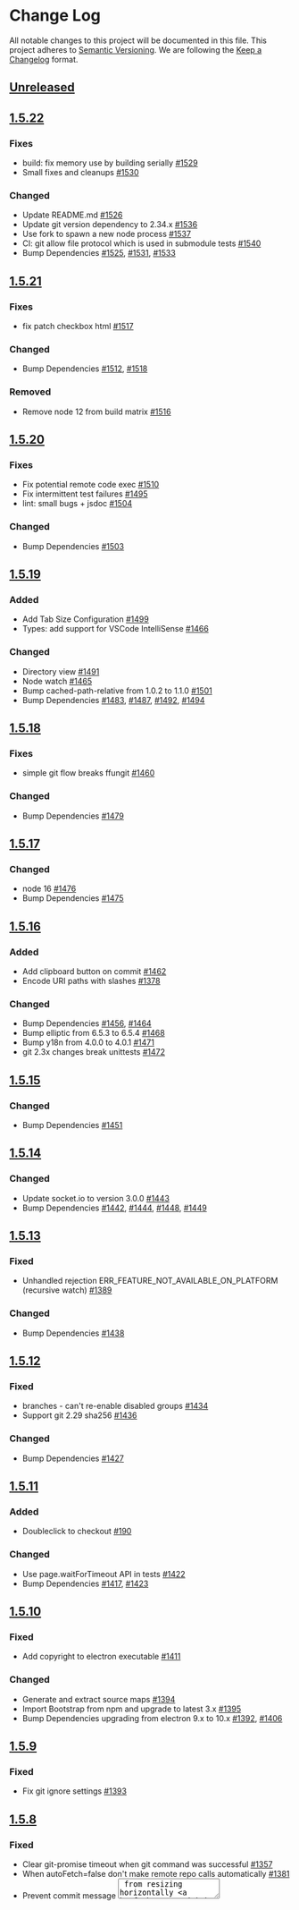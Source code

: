 # Change Log
All notable changes to this project will be documented in this file.
This project adheres to [Semantic Versioning](https://semver.org/).
We are following the [Keep a Changelog](https://keepachangelog.com/) format.

## [Unreleased](https://github.com/FredrikNoren/ffungit/compare/v1.5.22...master)

## [1.5.22](https://github.com/FredrikNoren/ffungit/compare/v1.5.21...v1.5.22)

### Fixes
- build: fix memory use by building serially [#1529](https://github.com/FredrikNoren/ffungit/pull/1529)
- Small fixes and cleanups [#1530](https://github.com/FredrikNoren/ffungit/pull/1530)

### Changed
- Update README.md [#1526](https://github.com/FredrikNoren/ffungit/pull/1526)
- Update git version dependency to 2.34.x [#1536](https://github.com/FredrikNoren/ffungit/pull/1536)
- Use fork to spawn a new node process [#1537](https://github.com/FredrikNoren/ffungit/pull/1537)
- CI: git allow file protocol which is used in submodule tests [#1540](https://github.com/FredrikNoren/ffungit/pull/1540)
- Bump Dependencies [#1525](https://github.com/FredrikNoren/ffungit/pull/1525), [#1531](https://github.com/FredrikNoren/ffungit/pull/1531), [#1533](https://github.com/FredrikNoren/ffungit/pull/1533)

## [1.5.21](https://github.com/FredrikNoren/ffungit/compare/v1.5.20...v1.5.21)

### Fixes
- fix patch checkbox html [#1517](https://github.com/FredrikNoren/ffungit/pull/1517)

### Changed
- Bump Dependencies [#1512](https://github.com/FredrikNoren/ffungit/pull/1512), [#1518](https://github.com/FredrikNoren/ffungit/pull/1518)

### Removed
- Remove node 12 from build matrix [#1516](https://github.com/FredrikNoren/ffungit/pull/1516)

## [1.5.20](https://github.com/FredrikNoren/ffungit/compare/v1.5.19...v1.5.20)

### Fixes
- Fix potential remote code exec [#1510](https://github.com/FredrikNoren/ffungit/pull/1510)
- Fix intermittent test failures [#1495](https://github.com/FredrikNoren/ffungit/issues/1495)
- lint: small bugs + jsdoc [#1504](https://github.com/FredrikNoren/ffungit/pull/1504)

### Changed
- Bump Dependencies [#1503](https://github.com/FredrikNoren/ffungit/pull/1503)

## [1.5.19](https://github.com/FredrikNoren/ffungit/compare/v1.5.18...v1.5.19)

### Added
- Add Tab Size Configuration [#1499](https://github.com/FredrikNoren/ffungit/pull/1499)
- Types: add support for VSCode IntelliSense [#1466](https://github.com/FredrikNoren/ffungit/pull/1466)

### Changed
- Directory view [#1491](https://github.com/FredrikNoren/ffungit/pull/1491)
- Node watch [#1465](https://github.com/FredrikNoren/ffungit/pull/1465)
- Bump cached-path-relative from 1.0.2 to 1.1.0 [#1501](https://github.com/FredrikNoren/ffungit/pull/1501)
- Bump Dependencies [#1483](https://github.com/FredrikNoren/ffungit/pull/1483), [#1487](https://github.com/FredrikNoren/ffungit/pull/1487), [#1492](https://github.com/FredrikNoren/ffungit/pull/1492), [#1494](https://github.com/FredrikNoren/ffungit/pull/1494)

## [1.5.18](https://github.com/FredrikNoren/ffungit/compare/v1.5.17...v1.5.18)

### Fixes
- simple git flow breaks ffungit [#1460](https://github.com/FredrikNoren/ffungit/issues/1460)

### Changed
- Bump Dependencies [#1479](https://github.com/FredrikNoren/ffungit/pull/1479)

## [1.5.17](https://github.com/FredrikNoren/ffungit/compare/v1.5.16...v1.5.17)

### Changed
- node 16 [#1476](https://github.com/FredrikNoren/ffungit/pull/1476)
- Bump Dependencies [#1475](https://github.com/FredrikNoren/ffungit/pull/1475)

## [1.5.16](https://github.com/FredrikNoren/ffungit/compare/v1.5.15...v1.5.16)

### Added
- Add clipboard button on commit [#1462](https://github.com/FredrikNoren/ffungit/pull/1462)
- Encode URI paths with slashes [#1378](https://github.com/FredrikNoren/ffungit/pull/1378)

### Changed
- Bump Dependencies [#1456](https://github.com/FredrikNoren/ffungit/pull/1456), [#1464](https://github.com/FredrikNoren/ffungit/pull/1464)
- Bump elliptic from 6.5.3 to 6.5.4 [#1468](https://github.com/FredrikNoren/ffungit/pull/1468)
- Bump y18n from 4.0.0 to 4.0.1 [#1471](https://github.com/FredrikNoren/ffungit/pull/1471)
- git 2.3x changes break unittests [#1472](https://github.com/FredrikNoren/ffungit/issues/1472)

## [1.5.15](https://github.com/FredrikNoren/ffungit/compare/v1.5.14...v1.5.15)

### Changed
- Bump Dependencies [#1451](https://github.com/FredrikNoren/ffungit/pull/1451)

## [1.5.14](https://github.com/FredrikNoren/ffungit/compare/v1.5.13...v1.5.14)

### Changed
- Update socket.io to version 3.0.0 [#1443](https://github.com/FredrikNoren/ffungit/pull/1443)
- Bump Dependencies [#1442](https://github.com/FredrikNoren/ffungit/pull/1442), [#1444](https://github.com/FredrikNoren/ffungit/pull/1444), [#1448](https://github.com/FredrikNoren/ffungit/pull/1448), [#1449](https://github.com/FredrikNoren/ffungit/pull/1449)

## [1.5.13](https://github.com/FredrikNoren/ffungit/compare/v1.5.12...v1.5.13)

### Fixed
- Unhandled rejection ERR_FEATURE_NOT_AVAILABLE_ON_PLATFORM (recursive watch) [#1389](https://github.com/FredrikNoren/ffungit/issues/1389)

### Changed
- Bump Dependencies [#1438](https://github.com/FredrikNoren/ffungit/pull/1438)

## [1.5.12](https://github.com/FredrikNoren/ffungit/compare/v1.5.11...v1.5.12)

### Fixed
- branches - can't re-enable disabled groups [#1434](https://github.com/FredrikNoren/ffungit/issues/1434)
- Support git 2.29 sha256 [#1436](https://github.com/FredrikNoren/ffungit/pull/1436)

### Changed
- Bump Dependencies [#1427](https://github.com/FredrikNoren/ffungit/pull/1427)

## [1.5.11](https://github.com/FredrikNoren/ffungit/compare/v1.5.10...v1.5.11)

### Added
- Doubleclick to checkout [#190](https://github.com/FredrikNoren/ffungit/issues/190)

### Changed
- Use page.waitForTimeout API in tests [#1422](https://github.com/FredrikNoren/ffungit/pull/1422)
- Bump Dependencies [#1417](https://github.com/FredrikNoren/ffungit/pull/1417), [#1423](https://github.com/FredrikNoren/ffungit/pull/1423)

## [1.5.10](https://github.com/FredrikNoren/ffungit/compare/v1.5.9...v1.5.10)

### Fixed
- Add copyright to electron executable [#1411](https://github.com/FredrikNoren/ffungit/issues/1411)

### Changed
- Generate and extract source maps [#1394](https://github.com/FredrikNoren/ffungit/pull/1394)
- Import Bootstrap from npm and upgrade to latest 3.x [#1395](https://github.com/FredrikNoren/ffungit/pull/1395)
- Bump Dependencies upgrading from electron 9.x to 10.x [#1392](https://github.com/FredrikNoren/ffungit/pull/1392), [#1406](https://github.com/FredrikNoren/ffungit/pull/1406)

## [1.5.9](https://github.com/FredrikNoren/ffungit/compare/v1.5.8...v1.5.9)

### Fixed
- Fix git ignore settings [#1393](https://github.com/FredrikNoren/ffungit/pull/1393)

## [1.5.8](https://github.com/FredrikNoren/ffungit/compare/v1.5.7...v1.5.8)

### Fixed
- Clear git-promise timeout when git command was successful [#1357](https://github.com/FredrikNoren/ffungit/pull/1357)
- When autoFetch=false don't make remote repo calls automatically [#1381](https://github.com/FredrikNoren/ffungit/pull/1381)
- Prevent commit message <textarea> from resizing horizontally [#1390](https://github.com/FredrikNoren/ffungit/pull/1390)
- Diff out is not properly escaping [#1387](https://github.com/FredrikNoren/ffungit/issues/1387)

### Changed
- Migrate clicktests from nightmare to puppeteer [#1336](https://github.com/FredrikNoren/ffungit/pull/1336)
- Prettify code with prettier [#1316](https://github.com/FredrikNoren/ffungit/pull/1316)
- Switch from JSHint to ESLint [#1360](https://github.com/FredrikNoren/ffungit/pull/1360)
- Bump Dependencies [#1355](https://github.com/FredrikNoren/ffungit/pull/1355), [#1385](https://github.com/FredrikNoren/ffungit/pull/1385)

### Removed
- Remove bluebird dependency [#1350](https://github.com/FredrikNoren/ffungit/pull/1350)
- Remove grunt [#895](https://github.com/FredrikNoren/ffungit/issues/895)

## [1.5.7](https://github.com/FredrikNoren/ffungit/compare/v1.5.6...v1.5.7)

### Fixed
- Init tooltips from the app start [#1343](https://github.com/FredrikNoren/ffungit/pull/1343)
- Fixing some accessibility issues [#1318](https://github.com/FredrikNoren/ffungit/pull/1318)
- Flatten total-lines-changed object [#1330](https://github.com/FredrikNoren/ffungit/pull/1330)
- Set electron window icon explicitly so it works during debug and on linux [#1347](https://github.com/FredrikNoren/ffungit/pull/1347)

### Changed
- Only display ref search button when there are hidden refs [#1311](https://github.com/FredrikNoren/ffungit/pull/1311), [#1325](https://github.com/FredrikNoren/ffungit/pull/1325)
- Cleanup CSS styles [#1339](https://github.com/FredrikNoren/ffungit/pull/1339), [#1328](https://github.com/FredrikNoren/ffungit/pull/1328), [#1331](https://github.com/FredrikNoren/ffungit/pull/1331), [#1332](https://github.com/FredrikNoren/ffungit/pull/1332), [#1322](https://github.com/FredrikNoren/ffungit/pull/1322)
- Style autocompletes like dropdowns [#1327](https://github.com/FredrikNoren/ffungit/pull/1327)
- Optimizes ref-search autocomplete initialization [#1326](https://github.com/FredrikNoren/ffungit/pull/1326)
- Reduce jQuery UI imports and use Bootstrap tooltips [#1340](https://github.com/FredrikNoren/ffungit/pull/1340)
- Image cleanup [#1345](https://github.com/FredrikNoren/ffungit/pull/1345)
- Bump Dependencies [#1309](https://github.com/FredrikNoren/ffungit/pull/1309)

### Removed
- Remove unused color dependency [#1341](https://github.com/FredrikNoren/ffungit/pull/1341)
- Remove image embed [#1346](https://github.com/FredrikNoren/ffungit/pull/1346)
- Remove unused tracker.js [#1344](https://github.com/FredrikNoren/ffungit/pull/1344)

## [1.5.6](https://github.com/FredrikNoren/ffungit/compare/v1.5.5...v1.5.6)

### Fixed
- Continue rebase fails with git 2.26 [#1301](https://github.com/FredrikNoren/ffungit/issues/1301)
- Dependency updates [#1304](https://github.com/FredrikNoren/ffungit/pull/1304), [#1300](https://github.com/FredrikNoren/ffungit/pull/1300), [#1297](https://github.com/FredrikNoren/ffungit/pull/1297), [#1295](https://github.com/FredrikNoren/ffungit/pull/1295)
- ignore nmclicktests and ci files in npm package [#1306](https://github.com/FredrikNoren/ffungit/pull/1306)

### Added
- GitHub Action CI [#1298](https://github.com/FredrikNoren/ffungit/pull/1298)
- GitHub Action dependency bump [#1296](https://github.com/FredrikNoren/ffungit/pull/1296)

## [1.5.5](https://github.com/FredrikNoren/ffungit/compare/v1.5.4...v1.5.5)

### Fixed
- Bump dependencies [#1283](https://github.com/FredrikNoren/ffungit/pull/1283)
- Running npm scripts on macOS [#1287](https://github.com/FredrikNoren/ffungit/pull/1287)
- Reduce CPU and Memory consumption in textdiff. Addresses part of [#1091](https://github.com/FredrikNoren/ffungit/issues/1091)
- Better focus handling when creating branches and tags [#1288](https://github.com/FredrikNoren/ffungit/pull/1288)
- Don't show error page when reloading the page [#1289](https://github.com/FredrikNoren/ffungit/issues/1289)
- Periodically update author date of commits again [#1286](https://github.com/FredrikNoren/ffungit/pull/1286)

## [1.5.4](https://github.com/FredrikNoren/ffungit/compare/v1.5.3...v1.5.4)

### Fixed
- forcedLaunchPath of null fails to work [#1281](https://github.com/FredrikNoren/ffungit/issues/1281)

### Changed
- Update diff2html to version 3 [#1273](https://github.com/FredrikNoren/ffungit/pull/1273)

### Removed
- Remove dependency on npm [#1269](https://github.com/FredrikNoren/ffungit/pull/1269)

## [1.5.3](https://github.com/FredrikNoren/ffungit/compare/v1.5.2...v1.5.3)

### Fixed
- Git log for merge / empty commits does not work correctly [#1270](https://github.com/FredrikNoren/ffungit/issues/1270)

## [1.5.2](https://github.com/FredrikNoren/ffungit/compare/v1.5.1...v1.5.2)

### Fixed
- Diff does not work for first commit [#1124](https://github.com/FredrikNoren/ffungit/issues/1124)
- `--no-launchBrowser` is ignored when ffungit already running [#1259](https://github.com/FredrikNoren/ffungit/issues/1259)
- Bare repositories don't work with git 2.25 [#1265](https://github.com/FredrikNoren/ffungit/issues/1265)
- ffungit crashes if current directory is deleted [#1266](https://github.com/FredrikNoren/ffungit/issues/1266)
- Make clicktests more reliable [#1263](https://github.com/FredrikNoren/ffungit/pull/1263)
- Rename + changes only show rename [#1175](https://github.com/FredrikNoren/ffungit/issues/1175)

### Removed
- Remove Node 8 from build matrix [#1256](https://github.com/FredrikNoren/ffungit/pull/1256)

## [1.5.1](https://github.com/FredrikNoren/ffungit/compare/v1.5.0...v1.5.1)

### Fixed
- Fix copy and paste in electron on macOS [#1251](https://github.com/FredrikNoren/ffungit/issues/1251)

## [1.5.0](https://github.com/FredrikNoren/ffungit/compare/v1.4.48...v1.5.0)

### Added
- Include file diff in merge commits [#1242](https://github.com/FredrikNoren/ffungit/pull/1242)
- Hide diff buttons on hover [#1225](https://github.com/FredrikNoren/ffungit/pull/1225)
- Publish electron build [#1241](https://github.com/FredrikNoren/ffungit/pull/1241)

### Fixed
- Updated Octicons [#1224](https://github.com/FredrikNoren/ffungit/pull/1224), [#1245](https://github.com/FredrikNoren/ffungit/pull/1245), [#1246](https://github.com/FredrikNoren/ffungit/pull/1246)
- Fix stash tooltips [#1227](https://github.com/FredrikNoren/ffungit/pull/1227)
- Improve git-init experience [#1228](https://github.com/FredrikNoren/ffungit/pull/1228)
- Fix inconsistent diff options [#1229](https://github.com/FredrikNoren/ffungit/issues/1229)
- Fix clearing .gitignore [#1236](https://github.com/FredrikNoren/ffungit/pull/1236)
- Fix electron package [#1240](https://github.com/FredrikNoren/ffungit/pull/1240), [#1248](https://github.com/FredrikNoren/ffungit/pull/1248)
- Minor fixes to remove warnings [#1235](https://github.com/FredrikNoren/ffungit/pull/1235), [#1237](https://github.com/FredrikNoren/ffungit/pull/1237), [#1238](https://github.com/FredrikNoren/ffungit/pull/1238), [#1239](https://github.com/FredrikNoren/ffungit/pull/1239)

## [1.4.48](https://github.com/FredrikNoren/ffungit/compare/v1.4.47...v1.4.48)

### Fixed
- fix the width value of the header logo [#1221](https://github.com/FredrikNoren/ffungit/pull/1221)

## [1.4.47](https://github.com/FredrikNoren/ffungit/compare/v1.4.46...v1.4.47)

### Fixed
- make diff2html line numbers and +/- prefixes unselectable [#1214](https://github.com/FredrikNoren/ffungit/issues/1214), [#1215](https://github.com/FredrikNoren/ffungit/pull/1215)

## [1.4.46](https://github.com/FredrikNoren/ffungit/compare/v1.4.45...v1.4.46)

### Fixed
- force git out put to be in English within ffungit [#1208](https://github.com/FredrikNoren/ffungit/pull/1208)

## [1.4.45](https://github.com/FredrikNoren/ffungit/compare/v1.4.44...v1.4.45)

### Fixed
- Improve styling of .gitignore edit dialog [#1205](https://github.com/FredrikNoren/ffungit/pull/1205)

## [1.4.44](https://github.com/FredrikNoren/ffungit/compare/v1.4.43...v1.4.44)

### Added
- add config to disable numstat in staged diff to better performance [#1193](https://github.com/FredrikNoren/ffungit/issues/1193)

## [1.4.43](https://github.com/FredrikNoren/ffungit/compare/v1.4.42...v1.4.43)

### Fixed
- fix gitignore manual edit not being saved [#644](https://github.com/FredrikNoren/ffungit/issues/644)
- fix issue with detached git processes on some OS and timeout not being enforced.
- simplify `maxSearchIteration` enforcement for git.log()
- change `alwaysLoadActiveBranch` boolean config to `maxActiveBranchSearchIteration` numeric config
- bumped node engine requirement to [10.14 Dubnium](https://github.com/nodejs/node/blob/master/doc/changelogs/CHANGELOG_V10.md#10.14.2)

## [1.4.42](https://github.com/FredrikNoren/ffungit/compare/v1.4.41...v1.4.42)

### Fixed
- Add "Ignore white space" config [#1185](https://github.com/FredrikNoren/ffungit/pull/1185)

## [1.4.41](https://github.com/FredrikNoren/ffungit/compare/v1.4.40...v1.4.41)

### Removed
- Remove Google Analytics [#1182](https://github.com/FredrikNoren/ffungit/pull/1182)

## [1.4.40](https://github.com/FredrikNoren/ffungit/compare/v1.4.39...v1.4.40)

### Removed
- Remove Keen.io [#1180](https://github.com/FredrikNoren/ffungit/pull/1180)

## [1.4.39](https://github.com/FredrikNoren/ffungit/compare/v1.4.38...v1.4.39)

### Fixed
- Add git bin path config. [#1151](https://github.com/FredrikNoren/ffungit/issues/1151)

## [1.4.38](https://github.com/FredrikNoren/ffungit/compare/v1.4.37...v1.4.38)

### Fixed
- Fix: Highlight current branch in submodules

## [1.4.37](https://github.com/FredrikNoren/ffungit/compare/v1.4.36...v1.4.37)

### Fixed
- Sort modules by names

## [1.4.36](https://github.com/FredrikNoren/ffungit/compare/v1.4.35...v1.4.36)

### Fixed
- fix changing remotes in remotes dropdown [#1158](https://github.com/FredrikNoren/ffungit/pull/1158)

## [1.4.35](https://github.com/FredrikNoren/ffungit/compare/v1.4.34...v1.4.35)

### Fixed
- allow disabling of nprogress bar [#1143](https://github.com/FredrikNoren/ffungit/issues/1143)
- set `ffungitVersionCheckOverride` as boolean in config [#1102](https://github.com/FredrikNoren/ffungit/issues/1102)

## [1.4.34](https://github.com/FredrikNoren/ffungit/compare/v1.4.33...v1.4.34)

### Fixed
- fix issues when remote tags doesn't show [#1139](https://github.com/FredrikNoren/ffungit/issues/1139)

## [1.4.33](https://github.com/FredrikNoren/ffungit/compare/v1.4.32...v1.4.33)

### Fixed
- Bump getmac version [#1130](https://github.com/FredrikNoren/ffungit/issues/1130)
- Add config to disable animation [#1136](https://github.com/FredrikNoren/ffungit/issues/1136)
- dependency bumps
- Remove node6. Add node8 and node9 explicitly.

## [1.4.32](https://github.com/FredrikNoren/ffungit/compare/v1.4.31...v1.4.32)

### Fixed
- Handle crashes with better logs
- Wrap localStorage to support environments without access to it

## [1.4.31](https://github.com/FredrikNoren/ffungit/compare/v1.4.30...v1.4.31)

### Fixed
- Add error logging for npm publish

## [1.4.30](https://github.com/FredrikNoren/ffungit/compare/v1.4.29...v1.4.30)

### Fixed
- Add `ffungitBindIp` config to allow default binding in some cases [#1112](https://github.com/FredrikNoren/ffungit/issues/1112)

## [1.4.29](https://github.com/FredrikNoren/ffungit/compare/v1.4.28...v1.4.29)

### Fixed
- Add `--no-optional-locks` if git version is appropriate [#1105](https://github.com/FredrikNoren/ffungit/issues/1105)
- Ensure ffungit server to bind to `127.0.0.1` [#988](https://github.com/FredrikNoren/ffungit/issues/988)
- Add node highlight on mouse hover on relationship path [#1093](https://github.com/FredrikNoren/ffungit/issues/1093)

## [1.4.28](https://github.com/FredrikNoren/ffungit/compare/v1.4.27...v1.4.28)

### Fixed
- adding raven locally for offline access. [#1107](https://github.com/FredrikNoren/ffungit/pull/1107)

## [1.4.27](https://github.com/FredrikNoren/ffungit/compare/v1.4.26...v1.4.27)

### Fixed
- logic change for the merge conflict resolution

## [1.4.26](https://github.com/FredrikNoren/ffungit/compare/v1.4.25...v1.4.26)

### Added
- add a way to preconfigure repo lists [#1106](https://github.com/FredrikNoren/ffungit/issues/1106)

## [1.4.25](https://github.com/FredrikNoren/ffungit/compare/v1.4.24...v1.4.25)

### Added
- add git pgp signing docs and code [#740](https://github.com/FredrikNoren/ffungit/issues/740)

## [1.4.24](https://github.com/FredrikNoren/ffungit/compare/v1.4.23...v1.4.24)

### Fixed
- change `/api/log` -> `/api/gitlog` as some ad blockers really hates This
- Fix excessive error messaging when disconnected from internet
- Fix Raven initialization error when disconnected from internet

## [1.4.23](https://github.com/FredrikNoren/ffungit/compare/v1.4.22...v1.4.23)

### Fixed
- add feature to do `--recurse-submodules` for git clone [#1080](https://www.gnupg.org/documentation/manpage.html
- increase debounce 250->500 wait and 1000->2000 sec so UI can pick up server changes more accurately

## [1.4.22](https://github.com/FredrikNoren/ffungit/compare/v1.4.21...v1.4.22)

### Fixed
- Fix missing jQuery and jQuery UI references [#1086](https://github.com/FredrikNoren/ffungit/issues/1086)

## [1.4.21](https://github.com/FredrikNoren/ffungit/compare/v1.4.20...v1.4.21)

### Fixed
- Treat remote fetch fail as an warning rather than error [#1081](https://github.com/FredrikNoren/ffungit/issues/1081)

## [1.4.20](https://github.com/FredrikNoren/ffungit/compare/v1.4.19...v1.4.20)

### Fixed
- deleted checked in 3rd party codes and manage by npm.
- remove dependencies on async lib

## [1.4.19](https://github.com/FredrikNoren/ffungit/compare/v1.4.18...v1.4.19)

### Fixed
- fix credential helper not fetching all the authentication data [#1078](https://github.com/FredrikNoren/ffungit/pull/1078)

## [1.4.18](https://github.com/FredrikNoren/ffungit/compare/v1.4.17...v1.4.18)

### Fixed
- fix inaccurate git state issue when new branch name conflict and `autoCheckoutOnBranchCreate` is enabled.
- Add content refresh on .gitignore file change
- fix reference filtering

## [1.4.17](https://github.com/FredrikNoren/ffungit/compare/v1.4.16...v1.4.17)

### Fixed
- fix textarea with in dialog when editing .gitignore [#1068](https://github.com/FredrikNoren/ffungit/pull/1068)

## [1.4.16](https://github.com/FredrikNoren/ffungit/compare/v1.4.15...v1.4.16)

### Fixed
- Move version number to below logo. [#1069](https://github.com/FredrikNoren/ffungit/pull/1069)

## [1.4.15](https://github.com/FredrikNoren/ffungit/compare/v1.4.14...v1.4.15)

### Fixed
- fix not setting `pathToNavigateTo` properly when `launchBrowser` is false and `launchCommand` is set [#1065](https://github.com/FredrikNoren/ffungit/issues/1065)

## [1.4.14](https://github.com/FredrikNoren/ffungit/compare/v1.4.13...v1.4.14)

### Fixed
- fix credential helper when ffungit is used with rootpath [#1060](https://github.com/FredrikNoren/ffungit/issues/1060)

## [1.4.13](https://github.com/FredrikNoren/ffungit/compare/v1.4.12...v1.4.13)

### Fixed
- Change raven web client source to CDN rather than local copy [#972](https://github.com/FredrikNoren/ffungit/issues/972)
- dependency bump

## [1.4.12](https://github.com/FredrikNoren/ffungit/compare/v1.4.11...v1.4.12)

### Fixed
- Adding internet disconnected state handling [#1014](https://github.com/FredrikNoren/ffungit/issues/1014)
- Allow editing .gitignore via ffungit [#976](https://github.com/FredrikNoren/ffungit/issues/1014)

## [1.4.11](https://github.com/FredrikNoren/ffungit/compare/v1.4.10...v1.4.11)

### Added
- add cancel button for empty commits and amends [#1029](https://github.com/FredrikNoren/ffungit/issues/1029)

### Fixed
- differentiate remote vs local tag. [#1016](https://github.com/FredrikNoren/ffungit/issues/1016)
- fix push not throwing giterror
- fix remote tag push not creating remote tag
- change ref refresh logic
- show error on incorrect credentials [#1042](https://github.com/FredrikNoren/ffungit/pull/1042)
- allow credential handling for remotes [#1039](https://github.com/FredrikNoren/ffungit/issues/1039)
- cleanup clicktest output [#1035](https://github.com/FredrikNoren/ffungit/pull/1035)

## [1.4.10](https://github.com/FredrikNoren/ffungit/compare/v1.4.9...v1.4.10)

### Added
- add commit & push option [#1038](https://github.com/FredrikNoren/ffungit/issues/1038)

### Fixed
- hide / disable push option if there is no remote [#1050](https://github.com/FredrikNoren/ffungit/issues/1050)

## [1.4.9](https://github.com/FredrikNoren/ffungit/compare/v1.4.8...v1.4.9)

### Fixed
- handle failed promises [#1017](https://github.com/FredrikNoren/ffungit/issues/1017)
- empty commit [#1028](https://github.com/FredrikNoren/ffungit/issues/1028)
- fix commit detail layout while hovering over commit node [#1025](https://github.com/FredrikNoren/ffungit/issues/1025)

## [1.4.8](https://github.com/FredrikNoren/ffungit/compare/v1.4.7...v1.4.8)

### Fixed
- fix remote branches display name and delete action [#1032](https://github.com/FredrikNoren/ffungit/issues/1032), [#1031](https://github.com/FredrikNoren/ffungit/issues/1031)

## [1.4.7](https://github.com/FredrikNoren/ffungit/compare/v1.4.6...v1.4.7)

### Added
- add remote branches to the branch list. [#966](https://github.com/FredrikNoren/ffungit/issues/966)

## [1.4.6](https://github.com/FredrikNoren/ffungit/compare/v1.4.5...v1.4.6)

### Fixed
- dependency bump to fix dependency's security problem.
- Add emphasis if remote branch delete for confirmation dialog. [#947](https://github.com/FredrikNoren/ffungit/issues/947)

## [1.4.5](https://github.com/FredrikNoren/ffungit/compare/v1.4.4...v1.4.5)

### Fixed
- fix a bug where no diff wasn't properly showing [#969](https://github.com/FredrikNoren/ffungit/issues/969)

## [1.4.4](https://github.com/FredrikNoren/ffungit/compare/v1.4.3...v1.4.4)

### Fixed
- fix a bug where fetch is disabled after page load
- make `forceLaunchPath` to supersede `launchBrowser` [#1006](https://github.com/FredrikNoren/ffungit/issues/1006)

## [1.4.3](https://github.com/FredrikNoren/ffungit/compare/v1.4.2...v1.4.3)

### Fixed
- changing to path navigation to `nprogress` bar. [#1001](https://github.com/FredrikNoren/ffungit/issues/1001)

## [1.4.2](https://github.com/FredrikNoren/ffungit/compare/v1.4.1...v1.4.2)

### Fixed
- fix navigation redirection on git clone and adding xkcd image
- dependency bump

## [1.4.1](https://github.com/FredrikNoren/ffungit/compare/v1.4.0...v1.4.1)

### Fixed
- fix the issue where browser opens before ffungit start. [#994](https://github.com/FredrikNoren/ffungit/issues/994)
- including xkcd art back [#999](https://github.com/FredrikNoren/ffungit/issues/999)

## [1.4.0](https://github.com/FredrikNoren/ffungit/compare/v1.3.3...v1.4.0)

### Fixed
- Revert to MIT [#947](https://github.com/FredrikNoren/ffungit/issues/974)

## [1.3.3](https://github.com/FredrikNoren/ffungit/compare/v1.3.2...v1.3.3)

### Fixed
- fix `tagsToDisplay` clearing issue. [#973](https://github.com/FredrikNoren/ffungit/issues/973)

## [1.3.2](https://github.com/FredrikNoren/ffungit/compare/v1.3.1...v1.3.2)

### Added
- Adding in ref search box and limit num of ref display [#973](https://github.com/FredrikNoren/ffungit/issues/973)

## [1.3.1](https://github.com/FredrikNoren/ffungit/compare/v1.3.0...v1.3.1)

### Added
- Add link to plans & license in header [#947](https://github.com/FredrikNoren/ffungit/issues/974)

## [1.3.0](https://github.com/FredrikNoren/ffungit/compare/v1.2.3...v1.3.0)

### Fixed
- Switch to Faircode paywall instead of license popup [#947](https://github.com/FredrikNoren/ffungit/issues/974)

## [1.2.3](https://github.com/FredrikNoren/ffungit/compare/v1.2.2...v1.2.3)

### Fixed
- Bump license text to v0.2.1 (fixes typo). [Faircode License changelog](https://github.com/faircodeio/faircode-license/blob/master/CHANGELOG.md)

## [1.2.2](https://github.com/FredrikNoren/ffungit/compare/v1.2.1...v1.2.2)

### Fixed
-  Bump license text to v0.2 to fix two small inconsistencies: Clarify currency (USD) and remove "no additional rights" clause as it's problematic and superfluous. License changelog at https://github.com/faircodeio/faircode-license/blob/master/CHANGELOG.md [#947](https://github.com/FredrikNoren/ffungit/issues/974)

## [1.2.1](https://github.com/FredrikNoren/ffungit/compare/v1.2.0...v1.2.1)

### Fixed
- fix for not launching browser when executed at the git repo [#986](https://github.com/FredrikNoren/ffungit/issues/986)

## [1.2.0](https://github.com/FredrikNoren/ffungit/compare/v1.1.33...v1.2.0)

### Fixed
- Show license notification on first start (license changed in 1.1.32) [#947](https://github.com/FredrikNoren/ffungit/issues/974)
- fix potential memory leak with `express-session`[#977](https://github.com/FredrikNoren/ffungit/issues/977)
- Fix document title on windows [#983](https://github.com/FredrikNoren/ffungit/pull/983)
- parse local storage as json instead of regex [#981](https://github.com/FredrikNoren/ffungit/pull/981)
- resolve path keywords such as `~` at server side [#980](https://github.com/FredrikNoren/ffungit/issues/975)

## [1.1.33](https://github.com/FredrikNoren/ffungit/compare/v1.1.32...v1.1.33)

### Fixed
- Make Logo and favicon HiDpi [#589](https://github.com/FredrikNoren/ffungit/issues/589)
- Remove forever-monitor [#961](https://github.com/FredrikNoren/ffungit/issues/961)

## [1.1.32](https://github.com/FredrikNoren/ffungit/compare/v1.1.31...v1.1.32)

### Fixed
- Update license [#974](https://github.com/FredrikNoren/ffungit/issues/974)

## [1.1.31](https://github.com/FredrikNoren/ffungit/compare/v1.1.30...v1.1.31)

### Fixed
- Bump dependencies

## [1.1.30](https://github.com/FredrikNoren/ffungit/compare/v1.1.29...v1.1.30)

### Fixed
- move unit tests to es6
- Add squash feature [#129](https://github.com/FredrikNoren/ffungit/issues/129)

## [1.1.29](https://github.com/FredrikNoren/ffungit/compare/v1.1.28...v1.1.29)

### Fixed
- move `Gruntfile.js` to es6

## [1.1.28](https://github.com/FredrikNoren/ffungit/compare/v1.1.27...v1.1.28)

### Fixed
- Refactoring to remove static data-ta tags from tests
- `grunt nmclicktest` -> `grunt clicktest`
- Stabilize ffungit open test of clicktest via using a tag that is guaranteed to be generated
- Add click test bailout on tes failure
- Add parallel click test `grunt clickParallel`
- Remove deps to fix config init bug for the `credentials-helper`. [#838](https://github.com/FredrikNoren/ffungit/issues/838)

## [1.1.27](https://github.com/FredrikNoren/ffungit/compare/v1.1.26...v1.1.27)

### Fixed
- Add alert when moving back in time. [#914](https://github.com/FredrikNoren/ffungit/issues/914)

## [1.1.26](https://github.com/FredrikNoren/ffungit/compare/v1.1.25...v1.1.26)

### Fixed
- fix invalid path input for autocomplete causing front end crash [#942](https://github.com/FredrikNoren/ffungit/issues/942)
- bump and checking in package-lock.json

## [1.1.25](https://github.com/FredrikNoren/ffungit/compare/v1.1.24...v1.1.25)

### Fixed
- Change stash pop operation to stash apply [#919](https://github.com/FredrikNoren/ffungit/issues/919)

## [1.1.24](https://github.com/FredrikNoren/ffungit/compare/v1.1.23...v1.1.24)

### Fixed
- fix some commands not properly reporting git error [#933](https://github.com/FredrikNoren/ffungit/issues/933)

## [1.1.23](https://github.com/FredrikNoren/ffungit/compare/v1.1.22...v1.1.23)

### Fixed
- finalize nightmare click test

## [1.1.22](https://github.com/FredrikNoren/ffungit/compare/v1.1.21...v1.1.22)

### Fixed
- Add a config setting to allow setting the default diff type. [#929](https://github.com/FredrikNoren/ffungit/issues/929)

## [1.1.21](https://github.com/FredrikNoren/ffungit/compare/v1.1.20...v1.1.21)

### Fixed
- Initial refactoring of click test using nightmare and mocha
- **Dropping support for node 4.x and 5.x!, 6.x and later is now supported.**

## [1.1.20](https://github.com/FredrikNoren/ffungit/compare/v1.1.19...v1.1.20)

### Fixed
- Hide credentials in remote urls at home repo list

## [1.1.19](https://github.com/FredrikNoren/ffungit/compare/v1.1.18...v1.1.19)

### Fixed
- Ask before deleting a stash

## [1.1.18](https://github.com/FredrikNoren/ffungit/compare/v1.1.17...v1.1.18)

### Fixed
- Fix checking out remote refs (again)

## [1.1.17](https://github.com/FredrikNoren/ffungit/compare/v1.1.16...v1.1.17)

### Fixed
- Fix checking out remote refs

## [1.1.16](https://github.com/FredrikNoren/ffungit/compare/v1.1.15...v1.1.16)

### Fixed
- clicktests logging correction and using wait for within tests.
- Refactor filewatch and using normalized test path
- throttle parallel test's parellelization limit
- dependency bump
- Fix context issue for `gitSetUserConfig` [#912](https://github.com/FredrikNoren/ffungit/issues/912)

## [1.1.15](https://github.com/FredrikNoren/ffungit/compare/v1.1.14...v1.1.15)

### Fixed
- Updating crash page with instructions and adblock detection

## [1.1.14](https://github.com/FredrikNoren/ffungit/compare/v1.1.13...v1.1.14)

### Fixed
- Disable strict mode for startup params and config [#890](https://github.com/FredrikNoren/ffungit/issues/890)

## [1.1.13](https://github.com/FredrikNoren/ffungit/compare/v1.1.12...v1.1.13)

### Fixed
- Fix startup args bug: [#896](https://github.com/FredrikNoren/ffungit/issues/896)

## [1.1.12](https://github.com/FredrikNoren/ffungit/compare/v1.1.11...v1.1.12)

### Fixed
- Retain commit messages when commit fails [#882](https://github.com/FredrikNoren/ffungit/pull/882)
- Fix rare edge case where remote node is gone during reset op.
- rescursively resolve all promises before caching them. [#878](https://github.com/FredrikNoren/ffungit/pull/878)

## [1.1.11](https://github.com/FredrikNoren/ffungit/compare/v1.1.10...v1.1.11)

### Fixed
- Fix cli arguments [#871](https://github.com/FredrikNoren/ffungit/pull/871)
- Stop if ~/.ffungitrc contains syntax error
- Removed official support ini format of ~/.ffungitrc, because internal API supports only JSON

## [1.1.10](https://github.com/FredrikNoren/ffungit/compare/v1.1.9...v1.1.10)

### Fixed
- Fix broken diff out in some cases when diff contains table. [#881](https://github.com/FredrikNoren/ffungit/pull/881)

## [1.1.9](https://github.com/FredrikNoren/ffungit/compare/v1.1.8...v1.1.9)

### Fixed
- Fix around ubuntu's inability to cache promises. [#877](https://github.com/FredrikNoren/ffungit/pull/878)

## [1.1.8](https://github.com/FredrikNoren/ffungit/compare/v1.1.7...v1.1.8)

### Fixed
- Realtime text diff via invalidate diff on directory change [#867](https://github.com/FredrikNoren/ffungit/pull/867)
- Promisify `./source/utils/cache.js` [#870](https://github.com/FredrikNoren/ffungit/pull/870)
- Fix load more text diff button. [#876](https://github.com/FredrikNoren/ffungit/pull/876)

## [1.1.7](https://github.com/FredrikNoren/ffungit/compare/v1.1.6...v1.1.7)

### Fixed
- Fix diff flickering issue and optimization [#865](https://github.com/FredrikNoren/ffungit/pull/865)
- Fix credential dialog issue [#864](https://github.com/FredrikNoren/ffungit/pull/864)
- Fix HEAD branch order when redraw [#858](https://github.com/FredrikNoren/ffungit/issues/858)

## [1.1.6](https://github.com/FredrikNoren/ffungit/compare/v1.1.5...v1.1.6)

### Fixed
- Fix path auto complete [#861](https://github.com/FredrikNoren/ffungit/issues/861)

## [1.1.5](https://github.com/FredrikNoren/ffungit/compare/v1.1.4...v1.1.5)

### Fixed
- Update "Toggle all" button after commit or changing selected files [#859](https://github.com/FredrikNoren/ffungit/issues/859)

## [1.1.4](https://github.com/FredrikNoren/ffungit/compare/v1.1.3...v1.1.4)

### Fixed
- [patch] Promise refactoring

## [1.1.3](https://github.com/FredrikNoren/ffungit/compare/v1.1.2...v1.1.3)

### Fixed
- [patch] Fix submodule navigation on windows [#577](https://github.com/FredrikNoren/ffungit/issues/577)

## [1.1.2](https://github.com/FredrikNoren/ffungit/compare/v1.1.1...v1.1.2)

### Fixed
- Fix a bug that prevented the new version dialog from being dismissed

## [1.1.1](https://github.com/FredrikNoren/ffungit/compare/v1.1.0...v1.1.1)

### Fixed
- [patch] Fixed small spelling error for ignore whitespace feature [#853](https://github.com/FredrikNoren/ffungit/pull/853)

## [1.1.0](https://github.com/FredrikNoren/ffungit/compare/v1.0.1...v1.1.0)

### Added
- Added option to ignore ffungit version checks [#851](https://github.com/FredrikNoren/ffungit/issues/851)

## [1.0.1](https://github.com/FredrikNoren/ffungit/compare/v1.0.0...v1.0.1)

### Fixed
- [patch] Fixed gravatar avatar fetch if email have different cases applied. [#847](https://github.com/FredrikNoren/ffungit/issues/847)

## [1.0.0](https://github.com/FredrikNoren/ffungit/compare/v0.10.3...v1.0.0)

### Added
- Added search by git folder name in the search bar. [#793](https://github.com/FredrikNoren/ffungit/issues/793)
- New configuration option `logLevel` allows you to assign the level of logging you want to see in the servers output console.
- New configuration option `mergeTool` allows you to assign a custom external merge tool for conflict resolution [#783](https://github.com/FredrikNoren/ffungit/issues/783) [Doc](https://github.com/FredrikNoren/ffungit/blob/master/MERGETOOL.md)
- Whitespace ignore option for text diffs [#777](https://github.com/FredrikNoren/ffungit/issues/777)
- Fix for favorites linking in case rootPath is used @sebastianmay [#609](https://github.com/FredrikNoren/ffungit/issues/609) and image diffing
- Limit commit title to 72 characters, the rest is truncated and shown when inspecting the commit
- Updated file watch logic to closely follow git commands in another process [#283](https://github.com/FredrikNoren/ffungit/issues/283)
- Introduced Continuous delivery. [#823](https://github.com/FredrikNoren/ffungit/issues/823)

### Fixed
- File diff firing increasing number of events longer it survives.
- Fix missing ffungit logo. [#812](https://github.com/FredrikNoren/ffungit/issues/812)
- Fix when stash output is empty [#818](https://github.com/FredrikNoren/ffungit/issues/818)
- Fix minor display error for wide git repo [#830](https://github.com/FredrikNoren/ffungit/pull/830)
- Persist commit messages during merge operation [#779](https://github.com/FredrikNoren/ffungit/issues/779)
- Refresh `staging.files` object for cleaner refresh such as refresh pached line list, diff and etc.
- Fixed an issue where patching on some key word file names such as "test".
- Fix missing commit message body if commit was committed with Visual Studio or Visual Studio Code [#826](https://github.com/FredrikNoren/ffungit/pull/826)
- Fix initial page load when loaded node does not fits in screen. [#832](https://github.com/FredrikNoren/ffungit/issues/832)

## [0.10.3](https://github.com/FredrikNoren/ffungit/compare/v0.10.2...v0.10.3)

### Added
- Show diffs for stashed changes [#444](https://github.com/FredrikNoren/ffungit/issues/444)
- Active node focused git log result [#420](https://github.com/FredrikNoren/ffungit/issues/420)

### Fixed
- Missing npm as a normal dependency [#766](https://github.com/FredrikNoren/ffungit/issues/766)

## [0.10.2](https://github.com/FredrikNoren/ffungit/compare/v0.10.1...v0.10.2)

### Fixed
- Handle SIGTERM and SIGINT [#763](https://github.com/FredrikNoren/ffungit/issues/763)

### Added
- Added bare repo support [#177](https://github.com/FredrikNoren/ffungit/issues/177) [#728](https://github.com/FredrikNoren/ffungit/issues/728)
- Added support for cherry-pick conflict[#701](https://github.com/FredrikNoren/ffungit/issues/701)
- Added wordwrap support for diffs [#721](https://github.com/FredrikNoren/ffungit/issues/721)
- Support for Node6 [#745](https://github.com/FredrikNoren/ffungit/pull/745/files)
- Added "autoCheckoutOnBranchCreate" option [#752](https://github.com/FredrikNoren/ffungit/pull/752/files)

### Fixed
- Fix maxConcurrentGitOperations not limiting git processes [#707](https://github.com/FredrikNoren/ffungit/issues/707)
- Fix ".lock" file conflicts in parallelized git operations [#515](https://github.com/FredrikNoren/ffungit/issues/515)
- Allow ffungit to function under sub dir of a git dir [#734](https://github.com/FredrikNoren/ffungit/issues/734)
- Removed deprecated npmconf package [#746](https://github.com/FredrikNoren/ffungit/issues/746)
- More helpful warning messages [#749](https://github.com/FredrikNoren/ffungit/pull/749/files)
- Deleting already deleted remote tag [#748](https://github.com/FredrikNoren/ffungit/pull/748)
- Fix to handle revert merge commit [#757](https://github.com/FredrikNoren/ffungit/pull/757)

### Changed
- Cleaner rebase conflict message display [#708](https://github.com/FredrikNoren/ffungit/pull/708)
- ES6 [#672](https://github.com/FredrikNoren/ffungit/pull/672)
- Dropped support for Node 0.10 and 0.12 [#745](https://github.com/FredrikNoren/ffungit/pull/745/files)

## [0.10.1](https://github.com/FredrikNoren/ffungit/compare/v0.10.0...v0.10.1)

### Added
- Introduced change log! [#687](https://github.com/FredrikNoren/ffungit/issues/687)
- Improved server and client error logging [#695](https://github.com/FredrikNoren/ffungit/pull/695)

### Fixed
- Fix crashes due to submodule parsing [#690](https://github.com/FredrikNoren/ffungit/issues/690) [#689](https://github.com/FredrikNoren/ffungit/issues/689)
- Fix duplicate remote tag issues [#685](https://github.com/FredrikNoren/ffungit/issues/685)
- Fix scrolling issue in safari [#686](https://github.com/FredrikNoren/ffungit/issues/686)
- Fix git hooks failing on non-ascii files [#676](https://github.com/FredrikNoren/ffungit/issues/676)

### Removed
- Reverted on hover button effects [#688](https://github.com/FredrikNoren/ffungit/issues/688)

### Changed
- Upgrade keen.io client code [#679](https://github.com/FredrikNoren/ffungit/issues/679)
